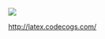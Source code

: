 ![](http://latex.codecogs.com/gif.latex?\\f(n)=\\f(n)=\\sum_{i=0}^{{\\lfloor}n/2\\rfloor}\\binom{i}{n-i})


http://latex.codecogs.com/
